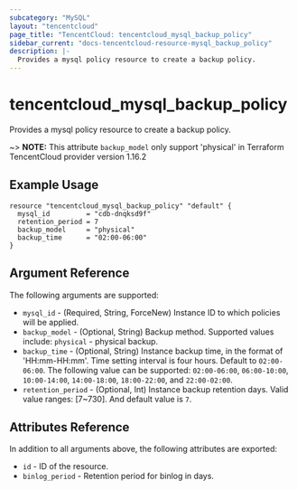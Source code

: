 ```yaml
---
subcategory: "MySQL"
layout: "tencentcloud"
page_title: "TencentCloud: tencentcloud_mysql_backup_policy"
sidebar_current: "docs-tencentcloud-resource-mysql_backup_policy"
description: |-
  Provides a mysql policy resource to create a backup policy.
---
```


# tencentcloud_mysql_backup_policy

Provides a mysql policy resource to create a backup policy.

~> **NOTE:** This attribute `backup_model` only support 'physical' in Terraform TencentCloud provider version 1.16.2

## Example Usage

```hcl
resource "tencentcloud_mysql_backup_policy" "default" {
  mysql_id         = "cdb-dnqksd9f"
  retention_period = 7
  backup_model     = "physical"
  backup_time      = "02:00-06:00"
}
```

## Argument Reference

The following arguments are supported:

* `mysql_id` - (Required, String, ForceNew) Instance ID to which policies will be applied.
* `backup_model` - (Optional, String) Backup method. Supported values include: `physical` - physical backup.
* `backup_time` - (Optional, String) Instance backup time, in the format of 'HH:mm-HH:mm'. Time setting interval is four hours. Default to `02:00-06:00`. The following value can be supported: `02:00-06:00`, `06:00-10:00`, `10:00-14:00`, `14:00-18:00`, `18:00-22:00`, and `22:00-02:00`.
* `retention_period` - (Optional, Int) Instance backup retention days. Valid value ranges: [7~730]. And default value is `7`.

## Attributes Reference

In addition to all arguments above, the following attributes are exported:

* `id` - ID of the resource.
* `binlog_period` - Retention period for binlog in days.



